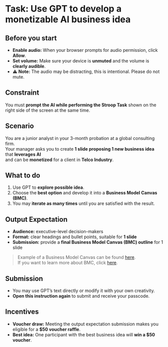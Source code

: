 
# Task: Use GPT to develop a monetizable AI business idea

**Before you start**
---
- **Enable audio:** When your browser prompts for audio permission, click **Allow**.
- **Set volume:** Make sure your device is **unmuted** and the volume is **clearly audible**.
- ⚠️ **Note:** The audio may be distracting, this is intentional. Please do not mute.

**Constraint**
---
You must **prompt the AI while performing the Stroop Task** shown on the right side of the screen at the same time.

**Scenario**
---
You are a junior analyst in your 3-month probation at a global consulting firm. <br>
Your manager asks you to create **1 slide proposing 1 new business idea** that **leverages AI** <br> 
and can be **monetized** for a client in **Telco Industry**.

**What to do**
---
1. Use GPT to **explore possible idea**.
2. Choose the **best option** and develop it into a **Business Model Canvas (BMC)**.
2. You may **iterate as many times** until you are satisfied with the result.

**Output Expectation**
---
- **Audience:** executive-level decision-makers  
- **Format:** clear headings and bullet points, suitable for **1 slide**  
- **Submission:** provide a **final Business Model Canvas (BMC) outline** for 1 slide  

> Example of a Business Model Canvas can be found [here](https://www.garyfox.co/business-model-canvas-examples-explore-30-canvas-models/).  
> If you want to learn more about BMC, click [here](https://www.interaction-design.org/literature/topics/business-model-canvas?srsltid=AfmBOoocXvVcRYkDhsLEhjVMchR2rnuUeOHsADc1HzCW_hKJvRLfmqMh).

**Submission**
---
- You may use GPT’s text directly or modify it with your own creativity.  
- **Open this instruction again** to submit and receive your passcode.  


**Incentives**
---
- **Voucher draw:** Meeting the output expectation submission makes you eligible for a **$50 voucher raffle**.
- **Best idea:** One participant with the best business idea will **win a $50 voucher**.